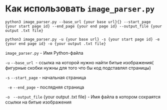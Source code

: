 # Как использовать `image_parser.py`

`python3 image_parser.py --base_url {your base url}{} --start_page {your start page id} --end_page {your end page id} --output_file {your output .txt file}`

`python3 image_parser.py -u {your base url} -s {your start page id} -e {your end page id} -o {your output .txt file}`

`image_parser.py` - Имя Python-файла 

`-u` `--base_url `- ссылка на которой нужно найти битые изображения( фигурные скобки нужны для того что бы код подставлял страницы)

`-s` `--start_page` - начальная страница

` -e` `--end_page` - послядняя страница

`-o` ` --output_file` {your output .txt file} -  Имя файла в котором сохраятся ссылки на битые изображения
